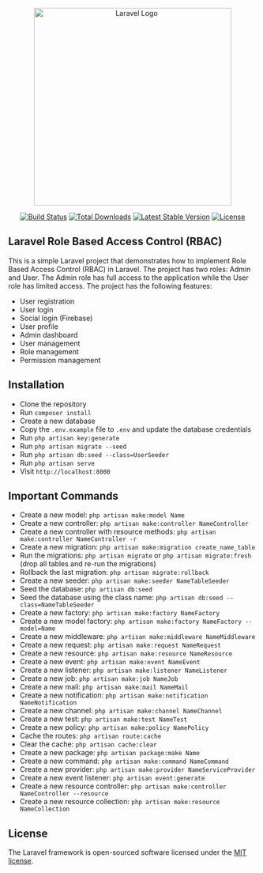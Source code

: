 <p align="center"><a href="https://laravel.com" target="_blank"><img src="https://raw.githubusercontent.com/laravel/art/master/logo-lockup/5%20SVG/2%20CMYK/1%20Full%20Color/laravel-logolockup-cmyk-red.svg" width="400" alt="Laravel Logo"></a></p>

<p align="center">
<a href="https://github.com/laravel/framework/actions"><img src="https://github.com/laravel/framework/workflows/tests/badge.svg" alt="Build Status"></a>
<a href="https://packagist.org/packages/laravel/framework"><img src="https://img.shields.io/packagist/dt/laravel/framework" alt="Total Downloads"></a>
<a href="https://packagist.org/packages/laravel/framework"><img src="https://img.shields.io/packagist/v/laravel/framework" alt="Latest Stable Version"></a>
<a href="https://packagist.org/packages/laravel/framework"><img src="https://img.shields.io/packagist/l/laravel/framework" alt="License"></a>
</p>

## Laravel Role Based Access Control (RBAC)

This is a simple Laravel project that demonstrates how to implement Role Based Access Control (RBAC) in Laravel. The project has two roles: Admin and User. The Admin role has full access to the application while the User role has limited access. The project has the following features:

- User registration
- User login
- Social login (Firebase)
- User profile
- Admin dashboard
- User management
- Role management
- Permission management

## Installation

- Clone the repository
- Run `composer install`
- Create a new database
- Copy the `.env.example` file to `.env` and update the database credentials
- Run `php artisan key:generate`
- Run `php artisan migrate --seed`
- Run `php artisan db:seed --class=UserSeeder`
- Run `php artisan serve`
- Visit `http://localhost:8000`

## Important Commands

- Create a new model: `php artisan make:model Name`
- Create a new controller: `php artisan make:controller NameController`
- Create a new controller with resource methods: `php artisan make:controller NameController -r`
- Create a new migration: `php artisan make:migration create_name_table`
- Run the migrations: `php artisan migrate` or `php artisan migrate:fresh` (drop all tables and re-run the migrations)
- Rollback the last migration: `php artisan migrate:rollback`
- Create a new seeder: `php artisan make:seeder NameTableSeeder`
- Seed the database: `php artisan db:seed`
- Seed the database using the class name: `php artisan db:seed --class=NameTableSeeder`
- Create a new factory: `php artisan make:factory NameFactory`
- Create a new model factory: `php artisan make:factory NameFactory --model=Name`
- Create a new middleware: `php artisan make:middleware NameMiddleware`
- Create a new request: `php artisan make:request NameRequest`
- Create a new resource: `php artisan make:resource NameResource`
- Create a new event: `php artisan make:event NameEvent`
- Create a new listener: `php artisan make:listener NameListener`
- Create a new job: `php artisan make:job NameJob`
- Create a new mail: `php artisan make:mail NameMail`
- Create a new notification: `php artisan make:notification NameNotification`
- Create a new channel: `php artisan make:channel NameChannel`
- Create a new test: `php artisan make:test NameTest`
- Create a new policy: `php artisan make:policy NamePolicy`
- Cache the routes: `php artisan route:cache`
- Clear the cache: `php artisan cache:clear`
- Create a new package: `php artisan package:make Name`
- Create a new command: `php artisan make:command NameCommand`
- Create a new provider: `php artisan make:provider NameServiceProvider`
- Create a new event listener: `php artisan event:generate`
- Create a new resource controller: `php artisan make:controller NameController --resource`
- Create a new resource collection: `php artisan make:resource NameCollection`

## License

The Laravel framework is open-sourced software licensed under the [MIT license](https://opensource.org/licenses/MIT).
```

